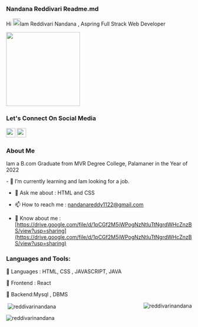 <div>
  <h3>Nandana  Reddivari Readme.md</h3>
  <p>Hi <img style="width:20px","height:20px" src="https://raw.githubusercontent.com/MartinHeinz/MartinHeinz/master/wave.gif" alt="">Iam Reddivari Nandana , Aspring Full Strack Web Developer</p>
  <img style="height:200px","width:200px" src="https://encrypted-tbn0.gstatic.com/images?q=tbn:ANd9GcQLGmQRsZR_PsMG6xbVzTEfgLGrBprTohlUK-Jv1GC0dfenlr_zs4xN-jTUcdvhgDcWYnw&usqp=CAU" alt=""/>
  <h3>Let's Connect On Social Media</h3>
    <a title="nandanareddy1122@gmail.com" href="mailto:nandanareddy1122@gmail.com" target="blank"><img style="width:25px","height:25px" src="https://cdn-icons-png.flaticon.com/128/10829/10829119.png" alt="" /></a>
  <a href="https://www.linkedin.com/in/reddivari-nandana-9b68aa251/" target="blank"><img style="width:25px","height:25px" src="https://cdn-icons-png.flaticon.com/128/3536/3536505.png" alt="" /></a>
  
  <h3>About Me</h3>
    <p>Iam a B.com Graduate from MVR Degree College, Palamaner in the Year of 2022</p>
    - 🌱 I’m currently learning and Iam looking for a job.
  
  - 💬 Ask me about : HTML and CSS

  - 📫 How to reach me : nandanareddy1122@gmail.com

  - 📄 Know about me : [https://drive.google.com/file/d/1pCGf2M5jWPogNzNtluTtNgrdWHcZnzBS/view?usp=sharing](https://drive.google.com/file/d/1pCGf2M5jWPogNzNtluTtNgrdWHcZnzBS/view?usp=sharing)
  <h3 align="left">Languages and Tools:</h3>
  <p>🚀 Languages : HTML, CSS , JAVASCRIPT, JAVA</p>
  <P>🚀 Frontend : React</P>
  <P>🚀 Backend:Mysql , DBMS</P>
  

<p><img align="right" src="https://github-readme-stats.vercel.app/api/top-langs?username=reddivarinandana&show_icons=true&locale=en&layout=compact" alt="reddivarinandana" /></p>


<p>&nbsp;<img align="center" src="https://github-readme-stats.vercel.app/api?username=reddivarinandana&show_icons=true&locale=en" alt="reddivarinandana" /></p>



<p align:"left"><img align="center" src="https://github-readme-streak-stats.herokuapp.com/?user=reddivarinandana&" alt="reddivarinandana" /></p>




</div>
